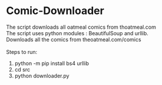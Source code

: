 # Comic-Downloader
The script downloads all oatmeal comics from thoatmeal.com<br/>
The script uses python modules : BeautifulSoup and urllib.<br/>
Downloads all the comics from theoatmeal.com/comics <br/><br/>
Steps to run:<br/>
1. python -m pip install bs4 urllib <br/>
2. cd src <br/>
3. python downloader.py <br/>
